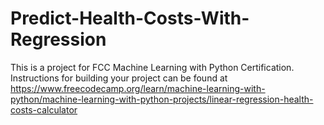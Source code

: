 # Predict-Health-Costs-With-Regression

This is a project for FCC Machine Learning with Python Certification. Instructions for building your project can be found at 
https://www.freecodecamp.org/learn/machine-learning-with-python/machine-learning-with-python-projects/linear-regression-health-costs-calculator
